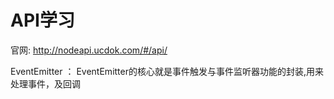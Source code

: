 # API学习

官网: http://nodeapi.ucdok.com/#/api/

EventEmitter ： EventEmitter的核心就是事件触发与事件监听器功能的封装,用来处理事件，及回调   
